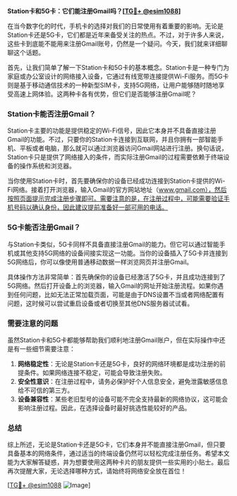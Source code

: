**Station卡和5G卡：它们能注册Gmail吗？[[TG💪+ @esim1088](https://t.me/s/esim1088)]**

在当今数字化的时代，手机卡的选择对我们的日常使用有着重要的影响。无论是Station卡还是5G卡，它们都是近年来备受关注的热点。不过，对于许多人来说，这些卡到底能不能用来注册Gmail账号，仍然是一个疑问。今天，我们就来详细聊聊这个话题。

首先，让我们简单了解一下Station卡和5G卡的基本概念。Station卡是一种专门为家庭或办公室设计的网络接入设备，它通过有线宽带连接提供Wi-Fi服务。而5G卡则是基于移动通信技术的一种新型SIM卡，支持5G网络，让用户能够随时随地享受高速上网体验。这两种卡各有优势，但它们是否能够注册Gmail呢？

### Station卡能否注册Gmail？

Station卡主要的功能是提供稳定的Wi-Fi信号，因此它本身并不具备直接注册Gmail的功能。不过，只要你的Station卡连接到互联网，并且你拥有一部智能手机、平板或者电脑，那么就可以通过浏览器访问Gmail网站进行注册。换句话说，Station卡只是提供了网络接入的条件，而实际注册Gmail的过程需要依赖于终端设备的操作系统和浏览器。

当你使用Station卡时，首先要确保你的设备已经成功连接到Station卡提供的Wi-Fi网络。接着打开浏览器，输入Gmail的官方网站地址（www.gmail.com），然后按照页面提示完成注册步骤即可。需要注意的是，在注册过程中，可能需要验证手机号码以确认身份，因此建议提前准备好一部可用的电话。

### 5G卡能否注册Gmail？

与Station卡类似，5G卡同样不具备直接注册Gmail的能力。但它可以通过智能手机或其他支持5G网络的设备间接实现这一功能。当你的设备插入了5G卡并连接到5G网络后，你可以像使用普通移动数据一样浏览网页并注册Gmail。

具体操作方法非常简单：首先确保你的设备已经激活了5G卡，并且成功连接到了5G网络。然后打开设备上的浏览器，输入Gmail的网址开始注册流程。如果你遇到任何问题，比如无法正常加载页面，可能是由于DNS设置不当或者网络配置有问题，这时候可以尝试重启设备或者切换至其他DNS服务器试试看。

### 需要注意的问题

虽然Station卡和5G卡都能够帮助我们顺利地注册Gmail账户，但在实际操作中还是有一些细节需要注意：

1. **网络稳定性**：无论是Station卡还是5G卡，良好的网络环境都是成功注册的前提条件。如果网络连接不稳定，可能会导致注册失败。
2. **安全性意识**：在注册过程中，请务必保护好个人信息安全，避免泄露敏感信息给不可信的第三方。
3. **设备兼容性**：某些老旧型号的设备可能不完全支持最新的网络协议，这可能会影响注册过程。因此，在选择设备时最好挑选性能较好的产品。

### 总结

综上所述，无论是Station卡还是5G卡，它们本身并不能直接注册Gmail，但只要具备基本的网络条件，通过适当的终端设备仍然可以轻松完成注册任务。希望本文能为大家解答疑惑，并为想要使用这两种卡片的朋友提供一些实用的小贴士。最后再次提醒大家，无论选择哪种方式，请始终将网络安全放在首位！

[[TG💪+ @esim1088](https://t.me/s/esim1088) ![Image](https://i.postimg.cc/4NQfJmqS/Snipaste-2025-05-13-00-14-12.png)]